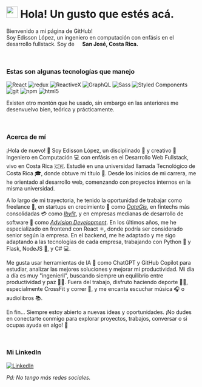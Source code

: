 <h1><img src="https://emojis.slackmojis.com/emojis/images/1531849430/4246/blob-sunglasses.gif?1531849430" width="30"/> Hola! Un gusto que estés acá.</h1>

<p>Bienvenido a mi página de GitHub! </br> Soy Edisson López, un ingeniero en computación con enfásis en el desarrollo fullstack. Soy de <img src="https://cdn-icons-png.flaticon.com/512/197/197506.png" width="13"/> <b>San José, Costa Rica.</b></p>

&nbsp;

<h3>Estas son algunas tecnologías que manejo</h3>
<p>
  <img alt="React" src="https://img.shields.io/badge/-React-45b8d8?style=flat-square&logo=react&logoColor=white" />
  <img alt="redux" src="https://img.shields.io/badge/-Redux-764ABC?style=flat-square&logo=redux&logoColor=white" />
  <img alt="ReactiveX" src="https://img.shields.io/badge/-RxJs-B7178C?style=flat-square&logo=reactivex&logoColor=white" />
  <img alt="GraphQL" src="https://img.shields.io/badge/-GraphQL-E10098?style=flat-square&logo=graphql&logoColor=white" />
  <img alt="Sass" src="https://img.shields.io/badge/-Sass-CC6699?style=flat-square&logo=sass&logoColor=white" />
  <img alt="Styled Components" src="https://img.shields.io/badge/-Styled_Components-db7092?style=flat-square&logo=styled-components&logoColor=white" />
  <img alt="git" src="https://img.shields.io/badge/-Git-F05032?style=flat-square&logo=git&logoColor=white" />
  <img alt="npm" src="https://img.shields.io/badge/-NPM-CB3837?style=flat-square&logo=npm&logoColor=white" />
  <img alt="html5" src="https://img.shields.io/badge/-HTML5-E34F26?style=flat-square&logo=html5&logoColor=white" />
</p>
<p>Existen otro montón que he usado, sin embargo en las anteriores me desenvuelvo bien, teórica y prácticamente.</p>

&nbsp;

<h3>Acerca de mí</h3>
<p>¡Hola de nuevo! 👋 Soy Edisson López, un disciplinado 🎯 y creativo 🎨 Ingeniero en Computación 💻 con enfásis en el Desarrollo Web Fullstack, vivo en Costa Rica 🇨🇷. Estudié en una universidad llamada Tecnológico de Costa Rica 🎓, donde obtuve mi título 🏅. Desde los inicios de mi carrera, me he orientado al desarrollo web, comenzando con proyectos internos en la misma universidad.</p>

<p>A lo largo de mi trayectoria, he tenido la oportunidad de trabajar como freelance 💼, en startups en crecimiento 🚀 como <i><a href="https://data-gis.com/" target="_blank">DataGis</a></i>, en fintechs más consolidadas 💳 como <i><a href="https://ibylit.com/" target="_blank">Ibylit</a></i>, y en empresas medianas de desarrollo de software 🏢 como <i><a href="https://www.advisiondevelopment.com/" target="_blank">Advision Development</a></i>. En los últimos años, me he especializado en frontend con React ⚛️, donde podría ser considerado senior según la empresa. En el backend, me he adaptado y me sigo adaptando a las tecnologías de cada empresa, trabajando con Python 🐍 y Flask, NodeJS 🚀, y C# 💻.</p>

<p>Me gusta usar herramientas de IA 🤖 como ChatGPT y GitHub Copilot para estudiar, analizar las mejores soluciones y mejorar mi productividad. Mi día a día es muy "ingenieril", buscando siempre un equilibrio entre productividad y paz 🧘‍♂️. Fuera del trabajo, disfruto haciendo deporte 🏋️‍♂️, especialmente CrossFit y correr 🏃, y me encanta escuchar música 🎧 o audiolibros 📚.</p>

<p>En fin... Siempre estoy abierto a nuevas ideas y oportunidades. ¡No dudes en conectarte conmigo para explorar proyectos, trabajos, conversar o si ocupas ayuda en algo! 🌟</p>

&nbsp;

<h3>Mi LinkedIn</h3>
<p>
  <a href="https://www.linkedin.com/in/ediloaz" target="_blank"><img alt="LinkedIn" src="https://img.shields.io/badge/linkedin-%230077B5.svg?&style=for-the-badge&logo=linkedin&logoColor=white" /></a> 
</p>
<p><i>Pd: No tengo más redes sociales.</i></p>
